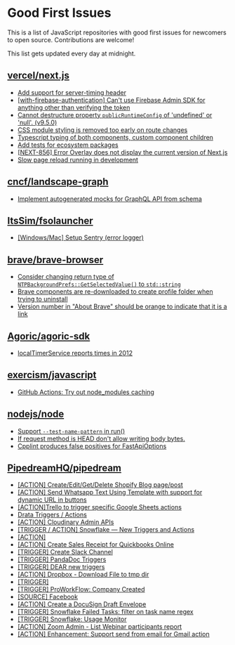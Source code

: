 # Good First Issues

This is a list of JavaScript repositories with good first issues for newcomers to open source. Contributions are welcome!

This list gets updated every day at midnight.

## [vercel/next.js](https://github.com/vercel/next.js)

- [Add support for server-timing header](https://github.com/vercel/next.js/issues/12382)
- [[with-firebase-authentication] Can't use Firebase Admin SDK for anything other than verifying the token](https://github.com/vercel/next.js/issues/14139)
- [Cannot destructure property `publicRuntimeConfig` of 'undefined' or 'null'. (v9.5.0)](https://github.com/vercel/next.js/issues/15568)
- [CSS module styling is removed too early on route changes](https://github.com/vercel/next.js/issues/17464)
- [Typescript typing of both <Head /> components, custom component children](https://github.com/vercel/next.js/issues/19168)
- [Add tests for ecosystem packages](https://github.com/vercel/next.js/issues/31690)
- [[NEXT-856] Error Overlay does not display the current version of Next.js](https://github.com/vercel/next.js/issues/47124)
- [Slow page reload running in development](https://github.com/vercel/next.js/issues/25108)

## [cncf/landscape-graph](https://github.com/cncf/landscape-graph)

- [Implement autogenerated mocks for GraphQL API from schema](https://github.com/cncf/landscape-graph/issues/103)

## [ItsSim/fsolauncher](https://github.com/ItsSim/fsolauncher)

- [[Windows/Mac] Setup Sentry (error logger)](https://github.com/ItsSim/fsolauncher/issues/50)

## [brave/brave-browser](https://github.com/brave/brave-browser)

- [Consider changing return type of `NTPBackgroundPrefs::GetSelectedValue()` to `std::string`](https://github.com/brave/brave-browser/issues/25602)
- [Brave components are re-downloaded to create profile folder when trying to uninstall](https://github.com/brave/brave-browser/issues/1812)
- [Version number in "About Brave" should be orange to indicate that it is a link](https://github.com/brave/brave-browser/issues/26040)

## [Agoric/agoric-sdk](https://github.com/Agoric/agoric-sdk)

- [localTimerService reports times in 2012](https://github.com/Agoric/agoric-sdk/issues/2219)

## [exercism/javascript](https://github.com/exercism/javascript)

- [GitHub Actions: Try out node_modules caching](https://github.com/exercism/javascript/issues/880)

## [nodejs/node](https://github.com/nodejs/node)

- [Support `--test-name-pattern` in run()](https://github.com/nodejs/node/issues/46045)
- [If request method is HEAD don't allow writing body bytes.](https://github.com/nodejs/node/issues/47480)
- [Cpplint produces false positives for FastApiOptions](https://github.com/nodejs/node/issues/45761)

## [PipedreamHQ/pipedream](https://github.com/PipedreamHQ/pipedream)

- [[ACTION] Create/Edit/Get/Delete Shopify Blog page/post](https://github.com/PipedreamHQ/pipedream/issues/6081)
- [[ACTION] Send Whatsapp Text Using Template with support for dynamic URL in buttons](https://github.com/PipedreamHQ/pipedream/issues/5899)
- [[ACTION]Trello to trigger specific Google Sheets actions](https://github.com/PipedreamHQ/pipedream/issues/6084)
- [Drata Triggers / Actions](https://github.com/PipedreamHQ/pipedream/issues/5139)
- [[ACTION] Cloudinary Admin APIs](https://github.com/PipedreamHQ/pipedream/issues/4567)
- [[TRIGGER / ACTION] Snowflake — New Triggers and Actions](https://github.com/PipedreamHQ/pipedream/issues/5226)
- [[ACTION]](https://github.com/PipedreamHQ/pipedream/issues/6067)
- [[ACTION] Create Sales Receipt for Quickbooks Online](https://github.com/PipedreamHQ/pipedream/issues/6031)
- [[TRIGGER] Create Slack Channel](https://github.com/PipedreamHQ/pipedream/issues/5945)
- [[TRIGGER] PandaDoc Triggers](https://github.com/PipedreamHQ/pipedream/issues/5770)
- [[TRIGGER] DEAR new triggers](https://github.com/PipedreamHQ/pipedream/issues/5998)
- [[ACTION] Dropbox - Download File to tmp dir](https://github.com/PipedreamHQ/pipedream/issues/5990)
- [[TRIGGER]](https://github.com/PipedreamHQ/pipedream/issues/5965)
- [[TRIGGER] ProWorkFlow:  Company Created](https://github.com/PipedreamHQ/pipedream/issues/5935)
- [[SOURCE] Facebook](https://github.com/PipedreamHQ/pipedream/issues/925)
- [[ACTION] Create a DocuSign Draft Envelope ](https://github.com/PipedreamHQ/pipedream/issues/5874)
- [[TRIGGER] Snowflake Failed Tasks: filter on task name regex](https://github.com/PipedreamHQ/pipedream/issues/5867)
- [[TRIGGER] Snowflake: Usage Monitor](https://github.com/PipedreamHQ/pipedream/issues/5866)
- [[ACTION] Zoom Admin - List Webinar participants report](https://github.com/PipedreamHQ/pipedream/issues/5698)
- [[ACTION] Enhancement: Support send from email for Gmail action](https://github.com/PipedreamHQ/pipedream/issues/5663)

